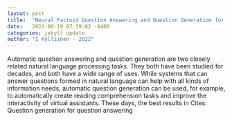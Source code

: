 ```yaml
---
layout: post
title:  "Neural Factoid Question Answering and Question Generation for Finnish"
date:   2022-06-19 07:39:02 -0400
categories: jekyll update
author: "I Kylliinen - 2022"
---
```

Automatic question answering and question generation are two closely related natural language processing tasks. They both have been studied for decades, and both have a wide range of uses. While systems that can answer questions formed in natural language can help with all kinds of information needs, automatic question generation can be used, for example, to automatically create reading comprehension tasks and improve the interactivity of virtual assistants. These days, the best results in 
Cites: Question generation for question answering